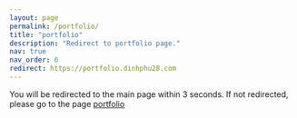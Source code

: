 ```yaml
---
layout: page
permalink: /portfolio/
title: "portfolio"
description: "Redirect to portfolio page."
nav: true
nav_order: 6
redirect: https://portfolio.dinhphu28.com
---
```


You will be redirected to the main page within 3 seconds. If not redirected, please go to the page [portfolio](https://portfolio.dinhphu28.com/)
